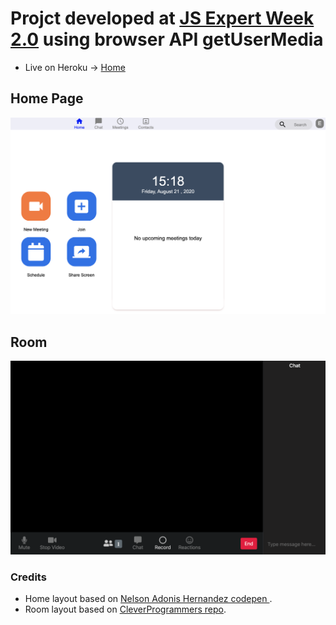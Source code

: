 # Projct developed at [JS Expert Week 2.0](https://www.youtube.com/hashtag/semanajsexpert) using browser API getUserMedia

- Live on Heroku -> [Home](https://zoom-clone-bt.herokuapp.com/pages/home/)

## Home Page

![home page](./public/prints/home.png)

## Room

![room](./public/prints/room.png)

### Credits

- Home layout based on [Nelson Adonis Hernandez codepen
](https://codepen.io/nelsonher019/pen/eYZBqOm).
- Room layout based on [CleverProgrammers repo](https://github.com/CleverProgrammers/nodejs-zoom-clone/blob/master/views/room.ejs).
